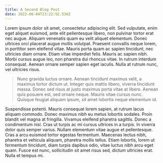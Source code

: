 ```yaml
---
title: A Second Blog Post
date: 2022-06-04T23:22:52.536Z
---
```

Lorem ipsum dolor sit amet, consectetur adipiscing elit. Sed vulputate, enim eget aliquet euismod, ante elit pellentesque libero, non pulvinar tortor erat nec augue. Aliquam venenatis quam eu velit aliquet elementum. Donec ultrices orci placerat augue mollis volutpat. Praesent convallis neque lorem, in porttitor sem eleifend vitae. Mauris porta quam ac sapien tincidunt, nec ultricies diam ornare. Etiam vitae imperdiet felis. Mauris ac sapien nibh. Morbi cursus augue leo, non pharetra dui rhoncus vitae. In rutrum interdum consequat. Aenean ornare semper sapien eget iaculis. Nulla at rutrum nunc, vel ultricies risus.

> Nunc gravida luctus ornare. Aenean tincidunt maximus velit, a maximus tortor dictum ut. Integer quis mattis libero, viverra tincidunt massa. Donec sed risus at justo maximus porta vitae at libero. Aenean quis posuere est, sed ornare neque. Mauris vitae cursus nunc. Quisque feugiat aliquam ipsum, sit amet lobortis neque elementum id.

Suspendisse potenti. Mauris consequat lorem sapien, at rutrum lacus aliquam commodo. Donec maximus nibh eu metus lobortis sodales. Proin blandit vel magna at fringilla. Vivamus eleifend pharetra sagittis. Donec a condimentum nisl. Cras ut turpis ac mi cursus ultrices in a turpis. In viverra dolor quis semper varius. Nullam elementum vitae augue et pellentesque. Cras a arcu euismod tortor egestas fermentum. Maecenas lectus nibh, pharetra et vehicula aliquam, pharetra mollis tellus. Etiam lobortis, lorem ut fermentum tincidunt, diam turpis dapibus odio, vitae luctus nibh arcu eget quam. Fusce est nunc, sollicitudin sit amet risus sed, dictum ultricies erat. Nulla et tempus mi.